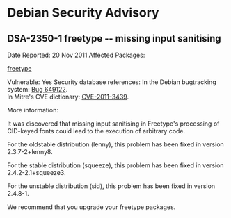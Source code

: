 
Debian Security Advisory
========================


DSA-2350-1 freetype -- missing input sanitising
-----------------------------------------------



Date Reported:
20 Nov 2011
Affected Packages:

[freetype](https://packages.debian.org/src:freetype)

Vulnerable:
Yes
Security database references:
In the Debian bugtracking system: [Bug 649122](https://bugs.debian.org/cgi-bin/bugreport.cgi?bug=649122).  
In Mitre's CVE dictionary: [CVE-2011-3439](https://security-tracker.debian.org/tracker/CVE-2011-3439).  

More information:

It was discovered that missing input sanitising in Freetype's processing
of CID-keyed fonts could lead to the execution of arbitrary code. 


For the oldstable distribution (lenny), this problem has been fixed in
version 2.3.7-2+lenny8.


For the stable distribution (squeeze), this problem has been fixed in
version 2.4.2-2.1+squeeze3.


For the unstable distribution (sid), this problem has been fixed in
version 2.4.8-1.


We recommend that you upgrade your freetype packages.






